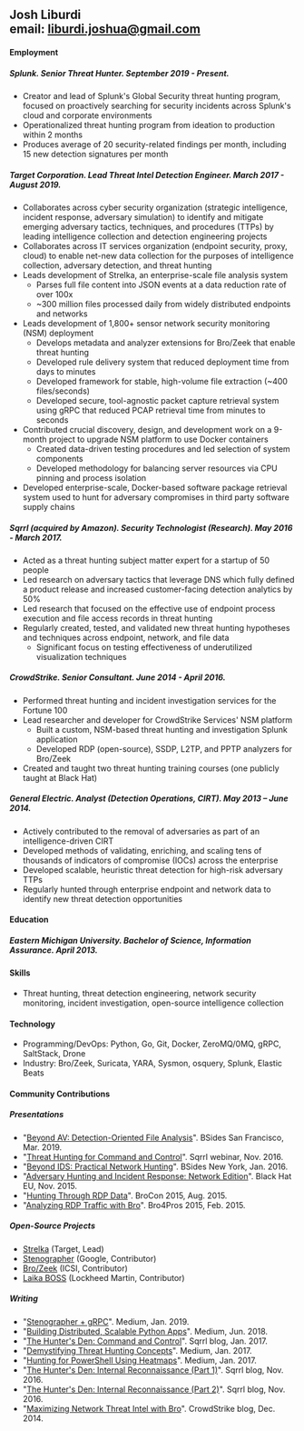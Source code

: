## Josh Liburdi <br>email: liburdi.joshua@gmail.com
#### Employment
##### Splunk. Senior Threat Hunter. September 2019 - Present.
- Creator and lead of Splunk's Global Security threat hunting program, focused on proactively searching for security incidents across Splunk's cloud and corporate environments
- Operationalized threat hunting program from ideation to production within 2 months
- Produces average of 20 security-related findings per month, including 15 new detection signatures per month
##### Target Corporation. Lead Threat Intel Detection Engineer. March 2017 - August 2019.
- Collaborates across cyber security organization (strategic intelligence, incident response, adversary simulation) to identify and mitigate emerging adversary tactics, techniques, and procedures (TTPs) by leading intelligence collection and detection engineering projects
- Collaborates across IT services organization (endpoint security, proxy, cloud) to enable net-new data collection for the purposes of intelligence collection, adversary detection, and threat hunting
- Leads development of Strelka, an enterprise-scale file analysis system
  - Parses full file content into JSON events at a data reduction rate of over 100x
  - ~300 million files processed daily from widely distributed endpoints and networks
- Leads development of 1,800+ sensor network security monitoring (NSM) deployment
  - Develops metadata and analyzer extensions for Bro/Zeek that enable threat hunting
  - Developed rule delivery system that reduced deployment time from days to minutes
  - Developed framework for stable, high-volume file extraction (~400 files/seconds)
  - Developed secure, tool-agnostic packet capture retrieval system using gRPC that reduced PCAP retrieval time from minutes to seconds
- Contributed crucial discovery, design, and development work on a 9-month project to upgrade NSM platform to use Docker containers
  - Created data-driven testing procedures and led selection of system components
  - Developed methodology for balancing server resources via CPU pinning and process isolation
- Developed enterprise-scale, Docker-based software package retrieval system used to hunt for adversary compromises in third party software supply chains
##### Sqrrl (acquired by Amazon). Security Technologist (Research). May 2016 - March 2017.
- Acted as a threat hunting subject matter expert for a startup of 50 people
- Led research on adversary tactics that leverage DNS which fully defined a product release and increased customer-facing detection analytics by 50%
- Led research that focused on the effective use of endpoint process execution and file access records in threat hunting
- Regularly created, tested, and validated new threat hunting hypotheses and techniques across endpoint, network, and file data
  - Significant focus on testing effectiveness of underutilized visualization techniques
##### CrowdStrike. Senior Consultant. June 2014 - April 2016.
- Performed threat hunting and incident investigation services for the Fortune 100
- Lead researcher and developer for CrowdStrike Services' NSM platform
  - Built a custom, NSM-based threat hunting and investigation Splunk application
  - Developed RDP (open-source), SSDP, L2TP, and PPTP analyzers for Bro/Zeek
- Created and taught two threat hunting training courses (one publicly taught at Black Hat)
##### General Electric. Analyst (Detection Operations, CIRT). May 2013 – June 2014.
- Actively contributed to the removal of adversaries as part of an intelligence-driven CIRT
- Developed methods of validating, enriching, and scaling tens of thousands of indicators of compromise (IOCs) across the enterprise
- Developed scalable, heuristic threat detection for high-risk adversary TTPs
- Regularly hunted through enterprise endpoint and network data to identify new threat detection opportunities

#### Education
##### Eastern Michigan University. Bachelor of Science, Information Assurance. April 2013.

#### Skills
- Threat hunting, threat detection engineering, network security monitoring, incident investigation, open-source intelligence collection

#### Technology
- Programming/DevOps: Python, Go, Git, Docker, ZeroMQ/0MQ, gRPC, SaltStack, Drone
- Industry: Bro/Zeek, Suricata, YARA, Sysmon, osquery, Splunk, Elastic Beats

#### Community Contributions
##### Presentations
- "[Beyond AV: Detection-Oriented File Analysis](https://youtu.be/j-wjXUs8k1M)". BSides San Francisco, Mar. 2019.
- "[Threat Hunting for Command and Control](https://www.slideshare.net/sqrrl/threat-hunting-for-command-and-control-activity)". Sqrrl webinar, Nov. 2016.
- "[Beyond IDS: Practical Network Hunting](https://speakerdeck.com/jshlbrd/beyond-ids-practical-network-hunting)". BSides New York, Jan. 2016.
- "[Adversary Hunting and Incident Response: Network Edition](https://www.blackhat.com/eu-15/training/adversary-hunting-and-incident-response-network-edition.html)". Black Hat EU, Nov. 2015.
- "[Hunting Through RDP Data](https://youtu.be/mOV_9YMgYZw)". BroCon 2015, Aug. 2015.
- "[Analyzing RDP Traffic with Bro](https://speakerdeck.com/jshlbrd/analyzing-rdp-traffic-with-bro)". Bro4Pros 2015, Feb. 2015.
##### Open-Source Projects
- [Strelka](https://github.com/target/strelka) (Target, Lead)
- [Stenographer](https://github.com/google/stenographer) (Google, Contributor)
- [Bro/Zeek](https://github.com/zeek/zeek) (ICSI, Contributor)
- [Laika BOSS](https://github.com/lmco/laikaboss) (Lockheed Martin, Contributor)
##### Writing
- "[Stenographer + gRPC](https://medium.com/@jshlbrd/stenographer-grpc-bfc20366d801)". Medium, Jan. 2019.
- "[Building Distributed, Scalable Python Apps](https://medium.com/@jshlbrd/building-distributed-scalable-python-apps-with-pyzmq-and-multiprocessing-ae832f75d1f0)". Medium, Jun. 2018.
- "[The Hunter's Den: Command and Control](https://web.archive.org/web/20170511065705/http://blog.sqrrl.com/the-hunters-den-command-and-control)". Sqrrl blog, Jan. 2017.
- "[Demystifying Threat Hunting Concepts](https://medium.com/@jshlbrd/demystifying-threat-hunting-concepts-9de5bad2d818)". Medium, Jan. 2017.
- "[Hunting for PowerShell Using Heatmaps](https://medium.com/@jshlbrd/hunting-for-powershell-using-heatmaps-69b70151fa5d)". Medium, Jan. 2017.
- "[The Hunter's Den: Internal Reconnaissance (Part 1)](https://web.archive.org/web/20161110164123/http://blog.sqrrl.com/the-hunters-den-internal-reconnaissance-part-1)". Sqrrl blog, Nov. 2016.
- "[The Hunter's Den: Internal Reconnaissance (Part 2)](https://web.archive.org/web/20161110164123/http://blog.sqrrl.com/the-hunters-den-internal-reconnaissance-part-2)". Sqrrl blog, Nov. 2016.
- "[Maximizing Network Threat Intel with Bro](https://www.crowdstrike.com/blog/maximizing-network-threat-intel-bro/)". CrowdStrike blog, Dec. 2014.
